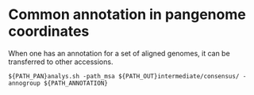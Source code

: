 # Common annotation in pangenome coordinates

When one has an annotation for a set of aligned genomes, it can be transferred to other accessions.

```
${PATH_PAN}analys.sh -path_msa ${PATH_OUT}intermediate/consensus/ -annogroup ${PATH_ANNOTATION}
```


